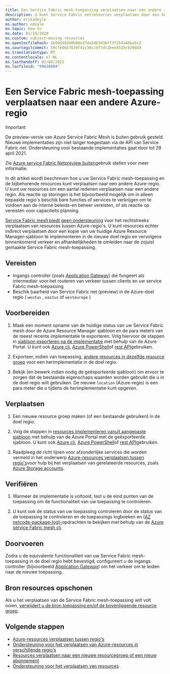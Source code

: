 ```yaml
---
title: Een Service Fabric mesh-toepassing verplaatsen naar een andere regio
description: U kunt Service Fabric netresources verplaatsen door een kopie van uw huidige sjabloon te implementeren in een nieuwe Azure-regio.
author: erikadoyle
ms.author: edoyle
ms.topic: how-to
ms.date: 01/14/2020
ms.custom: subject-moving-resources
ms.openlocfilehash: 1b59d482b8b88e37da2d61636ff3f254a46ba5c2
ms.sourcegitcommit: 59cfed657839f41c36ccdf7dc2bee4535c920dd4
ms.translationtype: MT
ms.contentlocale: nl-NL
ms.lasthandoff: 02/06/2021
ms.locfileid: "99626084"
---
```

# <a name="move-a-service-fabric-mesh-application-to-another-azure-region"></a>Een Service Fabric mesh-toepassing verplaatsen naar een andere Azure-regio

> [!IMPORTANT]
> De preview-versie van Azure Service Fabric Mesh is buiten gebruik gesteld. Nieuwe implementaties zijn niet langer toegestaan via de API van Service Fabric net. Ondersteuning voor bestaande implementaties gaat door tot 28 april 2021.
> 
> Zie [Azure service Fabric Netpreview buiten](https://azure.microsoft.com/updates/azure-service-fabric-mesh-preview-retirement/)gebruik stellen voor meer informatie.

In dit artikel wordt beschreven hoe u uw Service Fabric mesh-toepassing en de bijbehorende resources kunt verplaatsen naar een andere Azure-regio. U kunt uw resources om een aantal redenen verplaatsen naar een andere regio. Als reactie op storingen is het bijvoorbeeld mogelijk om in alleen bepaalde regio's beschik bare functies of services te verkrijgen om te voldoen aan de interne beleids-en beheer vereisten, of als reactie op vereisten voor capaciteits planning.

 [Service Fabric mesh biedt geen ondersteuning](../azure-resource-manager/management/region-move-support.md#microsoftservicefabricmesh) voor het rechtstreeks verplaatsen van resources tussen Azure-regio's. U kunt resources echter indirect verplaatsen door een kopie van uw huidige Azure Resource Manager-sjabloon te implementeren in de nieuwe doel regio en vervolgens binnenkomend verkeer en afhankelijkheden te omleiden naar de zojuist gemaakte Service Fabric mesh-toepassing.

## <a name="prerequisites"></a>Vereisten

* Ingangs controller (zoals [Application Gateway](../application-gateway/index.yml)) die fungeert als intermediair voor het routeren van verkeer tussen clients en uw service Fabric mesh-toepassing
* Beschik baarheid van Service Fabric net (preview) in de Azure-doel regio ( `westus` , `eastus` of `westeurope` )

## <a name="prepare"></a>Voorbereiden

1. Maak een moment opname van de huidige status van uw Service Fabric mesh door de Azure Resource Manager sjabloon en de para meters van de meest recente implementatie te exporteren. Volg hiervoor de stappen in [sjabloon exporteren na de implementatie](../azure-resource-manager/templates/export-template-portal.md#export-template-after-deployment) met behulp van de Azure Portal. U kunt ook [Azure cli](../azure-resource-manager/management/manage-resource-groups-cli.md#export-resource-groups-to-templates), [Azure PowerShell](../azure-resource-manager/management/manage-resource-groups-powershell.md#export-resource-groups-to-templates)of [rest API](/rest/api/resources/resourcegroups/exporttemplate)gebruiken.

2. Exporteer, indien van toepassing, [andere resources in dezelfde resource groep](../azure-resource-manager/templates/export-template-portal.md#export-template-from-a-resource-group) voor een herimplementatie in de doel regio.

3. Bekijk (en bewerk indien nodig de geëxporteerde sjabloon) om ervoor te zorgen dat de bestaande eigenschaps waarden worden gebruikt die u in de doel regio wilt gebruiken. De nieuwe `location` (Azure-regio) is een para meter die u tijdens de herimplementatie kunt opgeven.

## <a name="move"></a>Verplaatsen

1. Een nieuwe resource groep maken (of een bestaande gebruiken) in de doel regio.

2. Volg de stappen in [resources implementeren vanuit aangepaste sjabloon](../azure-resource-manager/templates/deploy-portal.md#deploy-resources-from-custom-template) met behulp van de Azure Portal met de geëxporteerde sjabloon. U kunt ook [Azure cli](../azure-resource-manager/templates/deploy-cli.md), [Azure PowerShell](../azure-resource-manager/templates/deploy-powershell.md)of [rest API](../azure-resource-manager/templates/deploy-rest.md)gebruiken.

3. Raadpleeg de richt lijnen voor afzonderlijke services die worden vermeld in het onderwerp [Azure-resources verplaatsen tussen regio's](../azure-resource-manager/management/move-region.md)voor hulp bij het verplaatsen van gerelateerde resources, zoals [Azure Storage accounts](../storage/common/storage-account-move.md).

## <a name="verify"></a>Verifiëren

1. Wanneer de implementatie is voltooid, test u de eind punten van de toepassing om de functionaliteit van uw toepassing te controleren.

2. U kunt ook de status van uw toepassing controleren door de status van de toepassing te controleren en de toepassings logboeken en ([AZ netcode-package-log](/cli/azure/ext/mesh/mesh/code-package-log)[)-](/cli/azure/ext/mesh/mesh/app#ext-mesh-az-mesh-app-show)opdrachten te bekijken met behulp van de [Azure service Fabric mesh cli](./service-fabric-mesh-quickstart-deploy-container.md#set-up-service-fabric-mesh-cli).

## <a name="commit"></a>Doorvoeren

Zodra u de equivalente functionaliteit van uw Service Fabric mesh-toepassing in de doel regio hebt bevestigd, configureert u de ingangs controller (bijvoorbeeld [Application Gateway](../application-gateway/redirect-overview.md)) om het verkeer om te leiden naar de nieuwe toepassing.

## <a name="clean-up-source-resources"></a>Bron resources opschonen

Als u het verplaatsen van de Service Fabric mesh-toepassing wilt volt ooien, [verwijdert u de bron toepassing en/of de bovenliggende resource groep](../azure-resource-manager/management/delete-resource-group.md).

## <a name="next-steps"></a>Volgende stappen

* [Azure-resources verplaatsen tussen regio's](../azure-resource-manager/management/move-region.md)
* [Ondersteuning voor het verplaatsen van Azure-resources in verschillende regio's](../azure-resource-manager/management/region-move-support.md)
* [Resources verplaatsen naar een nieuwe resourcegroep of een nieuw abonnement](../azure-resource-manager/management/move-resource-group-and-subscription.md)
* [Ondersteuning voor het verplaatsen van resources](../azure-resource-manager/management/move-support-resources.md
)
